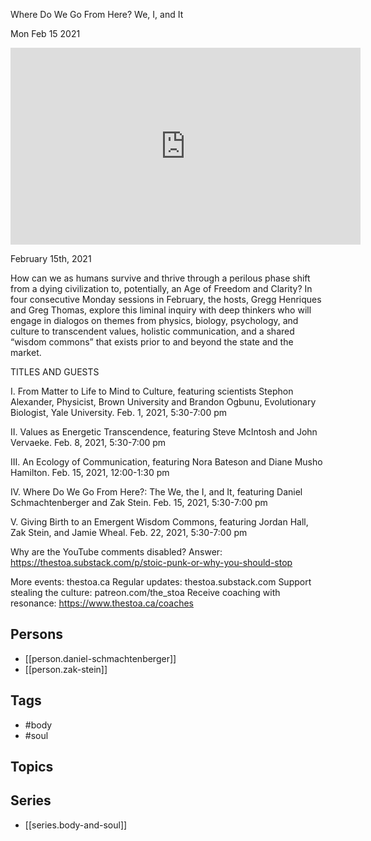 

 Where Do We Go From Here? We, I, and It

Mon Feb 15 2021

<iframe width="560" height="315" src="https://www.youtube.com/embed/weZqeVh2Exs" title="Body and Soul: Where Do We Go From Here? We, I, and It w/ Daniel Schmachtenberger and Zak Stein" frameborder="0" allow="accelerometer; autoplay; clipboard-write; encrypted-media; gyroscope; picture-in-picture" allowfullscreen ></iframe>

February 15th, 2021

How can we as humans survive and thrive through a perilous phase shift from a dying civilization to, potentially, an Age of Freedom and Clarity? In four consecutive Monday sessions in February, the hosts, Gregg Henriques and Greg Thomas, explore this liminal inquiry with deep thinkers who will engage in dialogos on themes from physics, biology, psychology, and culture to transcendent values, holistic communication, and a shared “wisdom commons” that exists prior to and beyond the state and the market.

TITLES AND GUESTS

I. From Matter to Life to Mind to Culture, featuring scientists Stephon Alexander, Physicist, Brown University and Brandon Ogbunu, Evolutionary Biologist, Yale University. Feb. 1, 2021, 5:30​​-7:00 pm

II. Values as Energetic Transcendence, featuring Steve McIntosh and John Vervaeke. Feb. 8, 2021, 5:30​​-7:00 pm

III. An Ecology of Communication, featuring Nora Bateson and Diane Musho Hamilton. Feb. 15, 2021, 12:00​​-1:30 pm

IV. Where Do We Go From Here?: The We, the I, and It, featuring Daniel Schmachtenberger and Zak Stein. Feb. 15, 2021, 5:30​​-7:00 pm

V. Giving Birth to an Emergent Wisdom Commons, featuring Jordan Hall, Zak Stein, and Jamie Wheal. Feb. 22, 2021, 5:30​​-7:00 pm

Why are the YouTube comments disabled? Answer: https://thestoa.substack.com/p/stoic-punk-or-why-you-should-stop

More events: thestoa.ca
Regular updates: thestoa.substack.com
Support stealing the culture: patreon.com/the_stoa
Receive coaching with resonance: https://www.thestoa.ca/coaches

## Persons

- [[person.daniel-schmachtenberger]]
- [[person.zak-stein]]

## Tags

- #body
- #soul

## Topics



## Series

- [[series.body-and-soul]]

